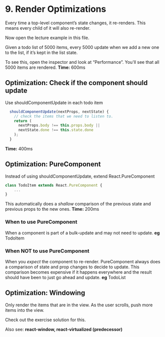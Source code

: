 # 9. Render Optimizations
Every time a top-level component’s state changes, it re-renders. This means every child of it will also re-render.

Now open the lecture example in this file.

Given a todo list of 5000 items, every 5000 update when we add a new one to the list, if it’s kept in the list state.

To see this, open the inspector and look at “Performance”. You'll see that all 5000 items are rendered.
**Time:** 600ms

## Optimization: Check if the component should update
Use shouldComponentUpdate in each todo item
```js
  shouldComponentUpdate(nextProps, nextState) {
    // check the items that we need to listen to.
    return (
      nextProps.body !== this.props.body ||
      nextState.done !== this.state.done
    );
  }
```
**Time:** 400ms

## Optimization: PureComponent
Instead of using shouldComponentUpdate, extend React.PureComponent
```js
class TodoItem extends React.PureComponent {
    ...
}
```
This automatically does a _shallow_ comparison of the previous state and previous props to the new ones.
**Time:** 200ms

### When to use PureComponent
When a component is part of a bulk-update and may not need to update.
**eg** TodoItem

### When NOT to use PureComponent
When you _expect_ the component to re-render. PureComponent always does a comparison of state and prop changes to decide to update. This comparison becomes expensive if it happens everywhere and the result should have been to just go ahead and update.
**eg** TodoList

## Optimization: Windowing
Only render the items that are in the view. As the user scrolls, push more items into the view.

Check out the exercise solution for this.

Also see: **react-window, react-virtualized (predecessor)**
